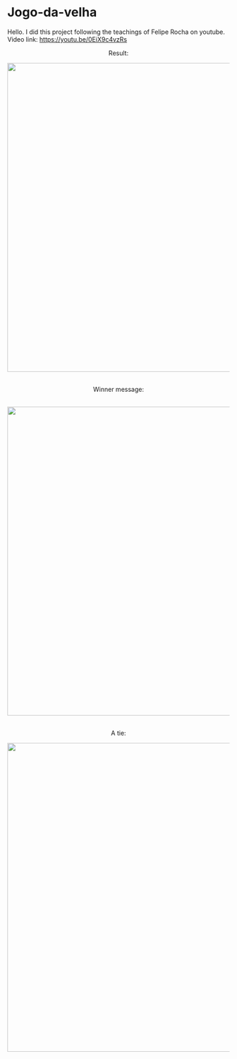 # Jogo-da-velha
Hello. I did this project following the teachings of Felipe Rocha on youtube. Video link: https://youtu.be/0EiX9c4vzRs

<p align="center">Result:</p>

<div align="center">
<img src="https://user-images.githubusercontent.com/105602909/189669447-ccb3cafd-77bd-4d3d-af5e-7d0a834328ba.png" width="700px" />
</div>
</br>
<p align="center">Winner message:</p>
</br>
<div align="center">
<img src="https://user-images.githubusercontent.com/105602909/189670492-c3690864-2773-4bfd-a331-44b78eaec51d.png" width="700px" />
</div>
</br>
<p align="center">A tie:</p>

<div align="center">
<img src="https://user-images.githubusercontent.com/105602909/190272621-6e3da41d-773c-42ab-a8b9-55642cd242f1.png" width="700px" />
</div>

